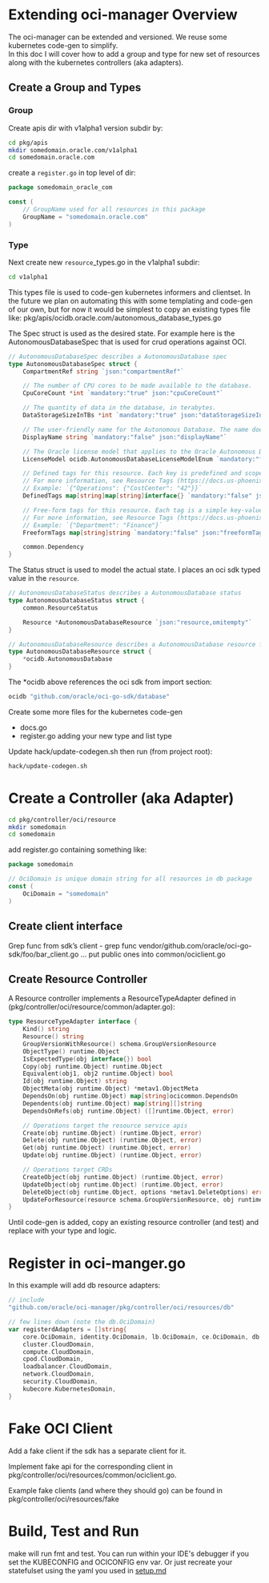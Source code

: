 # Extending oci-manager Overview

The oci-manager can be extended and versioned. We reuse some kubernetes code-gen to simplify.  
In this doc I will cover how to add a group and type for new set of resources along with the 
kubernetes controllers (aka adapters).

## Create a Group and Types

### Group

Create apis dir with v1alpha1 version subdir by:
```bash
cd pkg/apis
mkdir somedomain.oracle.com/v1alpha1
cd somedomain.oracle.com
```

create a `register.go` in top level of dir:
```go
package somedomain_oracle_com

const (
	// GroupName used for all resources in this package
	GroupName = "somedomain.oracle.com"
)
```

### Type

Next create new `resource`_types.go in the v1alpha1 subdir:

```bash
cd v1alpha1
```

This types file is used to code-gen kubernetes informers and clientset.
In the future we plan on automating this with some templating and code-gen of our own, 
but for now it would be simplest to copy an existing types file like: 
pkg/apis/ocidb.oracle.com/autonomous_database_types.go

The Spec struct is used as the desired state. For example here is the AutonomousDatabaseSpec that is used for crud operations against OCI.

```go
// AutonomousDatabaseSpec describes a AutonomousDatabase spec
type AutonomousDatabaseSpec struct {
	CompartmentRef string `json:"compartmentRef"`

	// The number of CPU cores to be made available to the database.
	CpuCoreCount *int `mandatory:"true" json:"cpuCoreCount"`

	// The quantity of data in the database, in terabytes.
	DataStorageSizeInTBs *int `mandatory:"true" json:"dataStorageSizeInTBs"`

	// The user-friendly name for the Autonomous Database. The name does not have to be unique.
	DisplayName string `mandatory:"false" json:"displayName"`

	// The Oracle license model that applies to the Oracle Autonomous Database. The default is BRING_YOUR_OWN_LICENSE.
	LicenseModel ocidb.AutonomousDatabaseLicenseModelEnum `mandatory:"false" json:"licenseModel,omitempty"`

	// Defined tags for this resource. Each key is predefined and scoped to a namespace.
	// For more information, see Resource Tags (https://docs.us-phoenix-1.oraclecloud.com/Content/General/Concepts/resourcetags.htm).
	// Example: `{"Operations": {"CostCenter": "42"}}`
	DefinedTags map[string]map[string]interface{} `mandatory:"false" json:"definedTags"`

	// Free-form tags for this resource. Each tag is a simple key-value pair with no predefined name, type, or namespace.
	// For more information, see Resource Tags (https://docs.us-phoenix-1.oraclecloud.com/Content/General/Concepts/resourcetags.htm).
	// Example: `{"Department": "Finance"}`
	FreeformTags map[string]string `mandatory:"false" json:"freeformTags"`

	common.Dependency
}
```

The Status struct is used to model the actual state. I places an oci sdk typed value in the `resource`.

```go
// AutonomousDatabaseStatus describes a AutonomousDatabase status
type AutonomousDatabaseStatus struct {
	common.ResourceStatus

	Resource *AutonomousDatabaseResource `json:"resource,omitempty"`
}

// AutonomousDatabaseResource describes a AutonomousDatabase resource from oci
type AutonomousDatabaseResource struct {
	*ocidb.AutonomousDatabase
}
```
The *ocidb above references the oci sdk from import section:
```go
ocidb "github.com/oracle/oci-go-sdk/database"
```

Create some more files for the kubernetes code-gen
- docs.go
- register.go adding your new type and list type

Update hack/update-codegen.sh then run (from project root):
```bash
hack/update-codegen.sh
``` 

# Create a Controller (aka Adapter)

```bash
cd pkg/controller/oci/resource
mkdir somedomain
cd somedomain
```

add register.go containing something like:
```go
package somedomain

// OciDomain is unique domain string for all resources in db package
const (
	OciDomain = "somedomain"
)
```

## Create client interface
Grep func from sdk’s client - grep func vendor/github.com/oracle/oci-go-sdk/foo/bar_client.go
… put public ones into common/ociclient.go

## Create Resource Controller

A Resource controller implements a ResourceTypeAdapter defined in (pkg/controller/oci/resource/common/adapter.go):
```go
type ResourceTypeAdapter interface {
	Kind() string
	Resource() string
	GroupVersionWithResource() schema.GroupVersionResource
	ObjectType() runtime.Object
	IsExpectedType(obj interface{}) bool
	Copy(obj runtime.Object) runtime.Object
	Equivalent(obj1, obj2 runtime.Object) bool
	Id(obj runtime.Object) string
	ObjectMeta(obj runtime.Object) *metav1.ObjectMeta
	DependsOn(obj runtime.Object) map[string]ocicommon.DependsOn
	Dependents(obj runtime.Object) map[string][]string
	DependsOnRefs(obj runtime.Object) ([]runtime.Object, error)

	// Operations target the resource service apis
	Create(obj runtime.Object) (runtime.Object, error)
	Delete(obj runtime.Object) (runtime.Object, error)
	Get(obj runtime.Object) (runtime.Object, error)
	Update(obj runtime.Object) (runtime.Object, error)

	// Operations target CRDs
	CreateObject(obj runtime.Object) (runtime.Object, error)
	UpdateObject(obj runtime.Object) (runtime.Object, error)
	DeleteObject(obj runtime.Object, options *metav1.DeleteOptions) error
	UpdateForResource(resource schema.GroupVersionResource, obj runtime.Object) (runtime.Object, error)
}
```
Until code-gen is added, copy an existing resource controller (and test) and replace with your type and logic.


# Register in oci-manger.go
In this example will add db resource adapters:
```go
// include
"github.com/oracle/oci-manager/pkg/controller/oci/resources/db"

// few lines down (note the db.OciDomain)
var registerdAdapters = []string{
	core.OciDomain, identity.OciDomain, lb.OciDomain, ce.OciDomain, db.OciDomain,
	cluster.CloudDomain,
	compute.CloudDomain,
	cpod.CloudDomain,
	loadbalancer.CloudDomain,
	network.CloudDomain,
	security.CloudDomain,
	kubecore.KubernetesDomain,
}

```

# Fake OCI Client

Add a fake client if the sdk has a separate client for it.

Implement fake api for the corresponding client in pkg/controller/oci/resources/common/ociclient.go.

Example fake clients (and where they should go) can be found in pkg/controller/oci/resources/fake

# Build, Test and Run

make will run fmt and test. You can run within your IDE's debugger if you set the KUBECONFIG and OCICONFIG env var.  Or just recreate your statefulset using the yaml you used in [setup.md](setup.md)